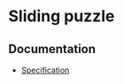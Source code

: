 # Sliding puzzle

## Documentation

* [Specification](https://github.com/LeoVaris/sliding-puzzle/blob/master/documentation/specification.md)
